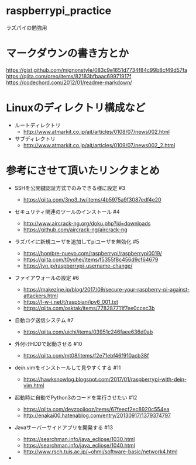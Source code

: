 # raspberrypi_practice
ラズパイの勉強用

# マークダウンの書き方とか
https://gist.github.com/mignonstyle/083c9e1651d7734f84c99b8cf49d57fa  
https://qiita.com/oreo/items/82183bfbaac69971917f  
https://codechord.com/2012/01/readme-markdown/  

# Linuxのディレクトリ構成など
- ルートディレクトリ
  - http://www.atmarkit.co.jp/ait/articles/0108/07/news002.html
- サブディレクトリ
  - http://www.atmarkit.co.jp/ait/articles/0109/07/news002_2.html

# 参考にさせて頂いたリンクまとめ
- SSHを公開鍵認証方式でのみできる様に設定 #3
  - https://qiita.com/3no3_tw/items/4b5975a9f3087edf4e20
- セキュリティ関連のツールのインストール #4
  - http://www.aircrack-ng.org/doku.php?id=downloads
  - https://github.com/aircrack-ng/aircrack-ng
- ラズパイに新規ユーザを追加してpiユーザを無効化 #5
  - https://hombre-nuevo.com/raspberrypi/raspberrypi0019/
  - https://qiita.com/t0yohei/items/f5355f8c456d9cf64679
  - https://jyn.jp/raspberrypi-username-change/
- ファイアウォールの設定 #6
  - https://makezine.jp/blog/2017/09/secure-your-raspberry-pi-against-attackers.html
  - https://l-w-i.net/t/raspbian/ipv6_001.txt
  - https://qiita.com/osktak/items/778287711f7ee0ccec3b
- 自動ログ送信システム #7
  - https://qiita.com/uichi/items/03951c246faee636d0ab
- 外付けHDDで起動させる #10
  - https://qiita.com/mt08/items/f2e71ebf46f910acb38f

- dein.vimをインストールして見やすくする #11
  - https://hawksnowlog.blogspot.com/2017/01/raspberrypi-with-dein-vim.html
- 起動時に自動でPython3のコードを実行させたい #12
  - https://qiita.com/devzooiiooz/items/67feecf2ec8920c554ea
  - http://enakai00.hatenablog.com/entry/20130917/1379374797
- Javaサーバーサイドアプリを開発する #13
  - https://searchman.info/java_eclipse/1030.html
  - https://searchman.info/java_eclipse/1040.html
  - http://www.rsch.tuis.ac.jp/~ohmi/software-basic/network4.html
- 
